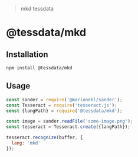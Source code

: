 > mkd tessdata

# @tessdata/mkd

## Installation

```
npm install @tessdata/mkd
```

## Usage

```js
const sander = require('@marionebl/sander');
const Tesseract = require('tesseract.js');
const {langPath} = require('@tessdata/mkd');

const image = sander.readFile('some-image.png');
const tesseract = Tesseract.create({langPath});

tesseract.recognize(buffer, {
  lang: 'mkd'
});
```
